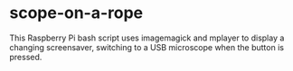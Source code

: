 # scope-on-a-rope

This Raspberry Pi bash script uses imagemagick and mplayer to display a changing screensaver, switching to a USB microscope when the button is pressed.